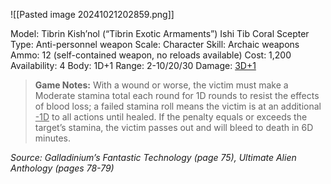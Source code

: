 ![[Pasted image 20241021202859.png]]

Model: Tibrin Kish’nol (“Tibrin Exotic Armaments”) Ishi Tib
Coral Scepter
Type: Anti-personnel weapon
Scale: Character
Skill: Archaic weapons
Ammo: 12 (self-contained weapon, no reloads available)
Cost: 1,200
Availability: 4
Body: 1D+1
Range: 2-10/20/30
Damage: <u>3D+1</u>

> **Game Notes:** 
> With a wound or worse, the victim must make a Moderate stamina total each round for 1D rounds to resist the effects of blood loss; a failed stamina roll means the victim is at an additional <u>-1D</u> to all actions until healed. If the penalty equals or exceeds the target’s stamina, the victim passes out and will bleed to death in 6D minutes.

*Source: Galladinium’s Fantastic Technology (page 75), Ultimate Alien Anthology (pages 78-79)*